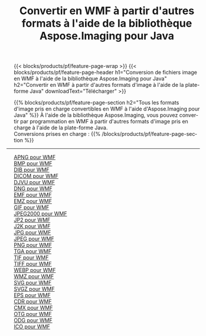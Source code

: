 ﻿---
title: Convertir en WMF à partir d'autres formats à l'aide de la bibliothèque Aspose.Imaging pour Java 
weight: 3920
url: /fr/java/conversion/to/wmf 
lang: fr
langdirlevel: 2
locales: zh-hans,ja,it,ru,de,es,fr,nl,id,lt,pl,pt,vi,tr,ko,zh-hant,ar,hi,th,sv,cs,uk,he
description: En utilisant Aspose.Imaging, vous pouvez convertir en WMF à partir d'autres formats en utilisant Java
---

{{< blocks/products/pf/feature-page-wrap >}}
{{< blocks/products/pf/feature-page-header h1="Conversion de fichiers image en WMF à l'aide de la bibliothèque Aspose.Imaging pour Java" h2="Convertir en WMF à partir d'autres formats d'image à l'aide de la plate-forme Java" downloadText="Télécharger" >}}


{{% blocks/products/pf/feature-page-section  h2="Tous les formats d'image pris en charge convertibles en WMF à l'aide d'Aspose.Imaging pour Java" %}}
À l'aide de la bibliothèque Aspose.Imaging, vous pouvez convertir par programmation en WMF à partir d'autres formats d'image pris en charge à l'aide de la plate-forme Java.
<br/>
Conversions prises en charge :
{{% /blocks/products/pf/feature-page-section %}}
<div class="container-fluid productfamilypage bg-gray">
    <div class="convertypes bg-gray agp-content section">
        <div class="container">
		<hr style="margin-left:-20px;"/>
		<div class="row other-converters">
		    <div class='col-md-2 other-converter remove-lp remove-rp'><a href="/imaging/fr/java/conversion/apng-to-wmf" >APNG pour WMF</a></div>
<div class='col-md-2 other-converter remove-lp remove-rp'><a href="/imaging/fr/java/conversion/bmp-to-wmf" >BMP pour WMF</a></div>
<div class='col-md-2 other-converter remove-lp remove-rp'><a href="/imaging/fr/java/conversion/dib-to-wmf" >DIB pour WMF</a></div>
<div class='col-md-2 other-converter remove-lp remove-rp'><a href="/imaging/fr/java/conversion/dicom-to-wmf" >DICOM pour WMF</a></div>
<div class='col-md-2 other-converter remove-lp remove-rp'><a href="/imaging/fr/java/conversion/djvu-to-wmf" >DJVU pour WMF</a></div>
<div class='col-md-2 other-converter remove-lp remove-rp'><a href="/imaging/fr/java/conversion/dng-to-wmf" >DNG pour WMF</a></div>
<div class='col-md-2 other-converter remove-lp remove-rp'><a href="/imaging/fr/java/conversion/emf-to-wmf" >EMF pour WMF</a></div>
<div class='col-md-2 other-converter remove-lp remove-rp'><a href="/imaging/fr/java/conversion/emz-to-wmf" >EMZ pour WMF</a></div>
<div class='col-md-2 other-converter remove-lp remove-rp'><a href="/imaging/fr/java/conversion/gif-to-wmf" >GIF pour WMF</a></div>
<div class='col-md-2 other-converter remove-lp remove-rp'><a href="/imaging/fr/java/conversion/jpeg2000-to-wmf" >JPEG2000 pour WMF</a></div>
<div class='col-md-2 other-converter remove-lp remove-rp'><a href="/imaging/fr/java/conversion/jp2-to-wmf" >JP2 pour WMF</a></div>
<div class='col-md-2 other-converter remove-lp remove-rp'><a href="/imaging/fr/java/conversion/j2k-to-wmf" >J2K pour WMF</a></div>
<div class='col-md-2 other-converter remove-lp remove-rp'><a href="/imaging/fr/java/conversion/jpg-to-wmf" >JPG pour WMF</a></div>
<div class='col-md-2 other-converter remove-lp remove-rp'><a href="/imaging/fr/java/conversion/jpeg-to-wmf" >JPEG pour WMF</a></div>
<div class='col-md-2 other-converter remove-lp remove-rp'><a href="/imaging/fr/java/conversion/png-to-wmf" >PNG pour WMF</a></div>
<div class='col-md-2 other-converter remove-lp remove-rp'><a href="/imaging/fr/java/conversion/tga-to-wmf" >TGA pour WMF</a></div>
<div class='col-md-2 other-converter remove-lp remove-rp'><a href="/imaging/fr/java/conversion/tif-to-wmf" >TIF pour WMF</a></div>
<div class='col-md-2 other-converter remove-lp remove-rp'><a href="/imaging/fr/java/conversion/tiff-to-wmf" >TIFF pour WMF</a></div>
<div class='col-md-2 other-converter remove-lp remove-rp'><a href="/imaging/fr/java/conversion/webp-to-wmf" >WEBP pour WMF</a></div>
<div class='col-md-2 other-converter remove-lp remove-rp'><a href="/imaging/fr/java/conversion/wmz-to-wmf" >WMZ pour WMF</a></div>
<div class='col-md-2 other-converter remove-lp remove-rp'><a href="/imaging/fr/java/conversion/svg-to-wmf" >SVG pour WMF</a></div>
<div class='col-md-2 other-converter remove-lp remove-rp'><a href="/imaging/fr/java/conversion/svgz-to-wmf" >SVGZ pour WMF</a></div>
<div class='col-md-2 other-converter remove-lp remove-rp'><a href="/imaging/fr/java/conversion/eps-to-wmf" >EPS pour WMF</a></div>
<div class='col-md-2 other-converter remove-lp remove-rp'><a href="/imaging/fr/java/conversion/cdr-to-wmf" >CDR pour WMF</a></div>
<div class='col-md-2 other-converter remove-lp remove-rp'><a href="/imaging/fr/java/conversion/cmx-to-wmf" >CMX pour WMF</a></div>
<div class='col-md-2 other-converter remove-lp remove-rp'><a href="/imaging/fr/java/conversion/otg-to-wmf" >OTG pour WMF</a></div>
<div class='col-md-2 other-converter remove-lp remove-rp'><a href="/imaging/fr/java/conversion/odg-to-wmf" >ODG pour WMF</a></div>
<div class='col-md-2 other-converter remove-lp remove-rp'><a href="/imaging/fr/java/conversion/ico-to-wmf" >ICO pour WMF</a></div>
                </div>
        </div>
    </div>
</div>
<br/>

